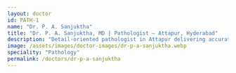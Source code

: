 ```yaml
---
layout: doctor
id: PATH-1
name: "Dr. P. A. Sanjuktha"
title: "Dr. P. A. Sanjuktha, MD | Pathologist — Attapur, Hyderabad"
description: "Detail-oriented pathologist in Attapur delivering accurate, timely lab and biopsy reporting to guide clinical decisions."
image: /assets/images/doctor-images/dr-p-a-sanjuktha.webp
speciality: "Pathology"
permalink: /doctors/dr-p-a-sanjuktha
---
```

